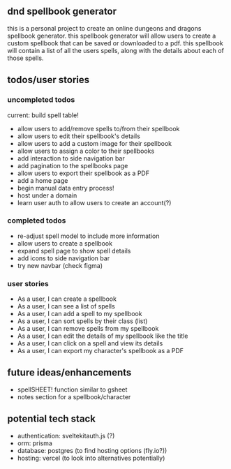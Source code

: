 ## dnd spellbook generator

this is a personal project to create an online dungeons and dragons spellbook generator. this spellbook generator will allow users to create a custom spellbook that can be saved or downloaded to a pdf. this spellbook will contain a list of all the users spells, along with the details about each of those spells.

## todos/user stories

### uncompleted todos

current: build spell table!

- allow users to add/remove spells to/from their spellbook
- allow users to edit their spellbook's details
- allow users to add a custom image for their spellbook
- allow users to assign a color to their spellbooks
- add interaction to side navigation bar
- add pagination to the spellbooks page
- allow users to export their spellbook as a PDF
- add a home page
- begin manual data entry process!
- host under a domain
- learn user auth to allow users to create an account(?)

### completed todos

- re-adjust spell model to include more information
- allow users to create a spellbook
- expand spell page to show spell details
- add icons to side navigation bar
- try new navbar (check figma)

### user stories

- As a user, I can create a spellbook
- As a user, I can see a list of spells
- As a user, I can add a spell to my spellbook
- As a user, I can sort spells by their class (list)
- As a user, I can remove spells from my spellbook
- As a user, I can edit the details of my spellbook like the title
- As a user, I can click on a spell and view its details
- As a user, I can export my character's spellbook as a PDF

## future ideas/enhancements

- spellSHEET! function similar to gsheet
- notes section for a spellbook/character

## potential tech stack

- authentication: sveltekitauth.js (?)
- orm: prisma
- database: postgres (to find hosting options (fly.io?))
- hosting: vercel (to look into alternatives potentially)
